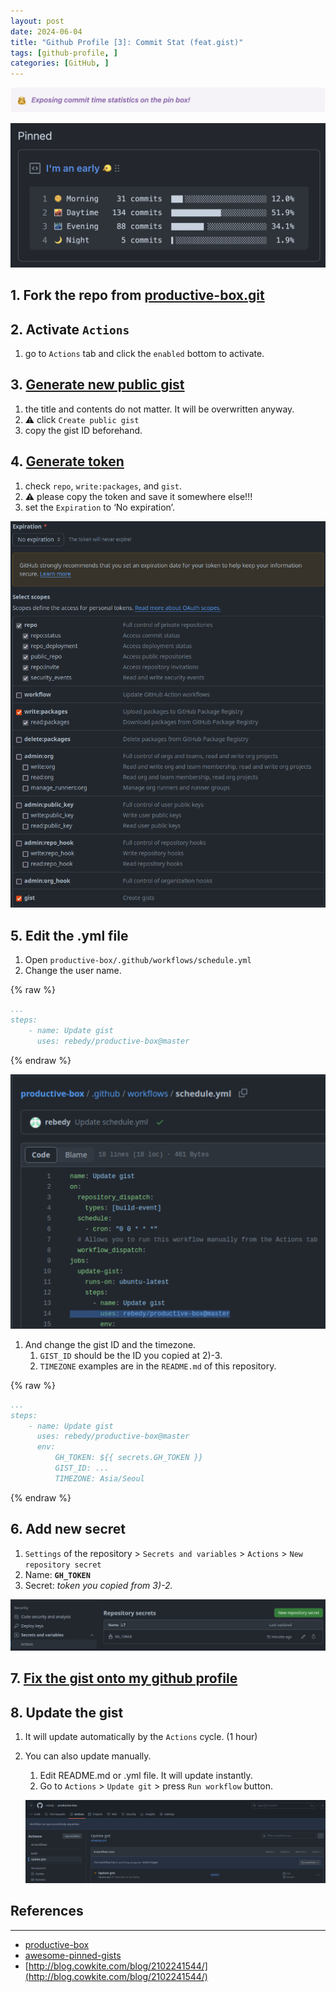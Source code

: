 ```yaml
---
layout: post
date: 2024-06-04
title: "Github Profile [3]: Commit Stat (feat.gist)"
tags: [github-profile, ]
categories: [GitHub, ]
---
```



       


       


       


![0](/assets/img/2024-06-04-Github-Profile-[3]:-Commit-Stat-(feat.gist).md/0.png)


![1](/assets/img/2024-06-04-Github-Profile-[3]:-Commit-Stat-(feat.gist).md/1.png)


       


       


       



## 1. Fork the repo from [productive-box.git](https://github.com/rebedy/productive-box.git)


       


       


       



## 2. Activate `Actions`

1. go to `Actions` tab and click the `enabled` bottom to activate.

       


       


       



## 3. [Generate new public gist](https://gist.github.com/)

1. the title and contents do not matter. It will be overwritten anyway.
2. ⚠️ click `Create public gist`
3. copy the gist ID beforehand.

       


       


       



## 4. [Generate token](https://github.com/settings/tokens/new)

1. check `repo`, `write:packages`, and `gist`.
2. ⚠️ please copy the token and save it somewhere else!!!
3. set the `Expiration` to ‘No expiration’.

![2](/assets/img/2024-06-04-Github-Profile-[3]:-Commit-Stat-(feat.gist).md/2.png)


       


       


       



## 5. Edit the .yml file 

1. Open `productive-box/.github/workflows/schedule.yml`
2. Change the user name.


{% raw %}
```yaml
...
steps:
	- name: Update gist
	  uses: rebedy/productive-box@master
```
{% endraw %}



![3](/assets/img/2024-06-04-Github-Profile-[3]:-Commit-Stat-(feat.gist).md/3.png)

1. And change the gist ID and the timezone.
	1. `GIST_ID` should be the ID you copied at 2)-3.
	2. `TIMEZONE` examples are in the `README.md` of this repository.


{% raw %}
```yaml
...
steps:
	- name: Update gist
	  uses: rebedy/productive-box@master
	  env:
		  GH_TOKEN: ${{ secrets.GH_TOKEN }}
		  GIST_ID: ...
		  TIMEZONE: Asia/Seoul
```
{% endraw %}



       


       


       



## 6. Add new secret

1. `Settings` of the repository > `Secrets and variables` > `Actions` > `New repository secret`
2. Name: **`GH_TOKEN`**
3. Secret: _token you copied from 3)-2._

![4](/assets/img/2024-06-04-Github-Profile-[3]:-Commit-Stat-(feat.gist).md/4.png)


       


       


       



## 7. [Fix the gist onto my github profile](https://docs.github.com/en/github/setting-up-and-managing-your-github-profile/pinning-items-to-your-profile)


       


       


       



## 8. Update the gist

1. It will update automatically by the `Actions` cycle. (1 hour)
2. You can also update manually.
	1. Edit README.md or .yml file. It will update instantly.
	2. Go to `Actions` > `Update git` > press `Run workflow` button.

	![5](/assets/img/2024-06-04-Github-Profile-[3]:-Commit-Stat-(feat.gist).md/5.png)


       


       


       


       


       


       



## References


---

- [productive-box](https://github.com/maxam2017/productive-box)
- [awesome-pinned-gists](https://github.com/matchai/awesome-pinned-gists)
- [http://blog.cowkite.com/blog/2102241544/](http://blog.cowkite.com/blog/2102241544/)
